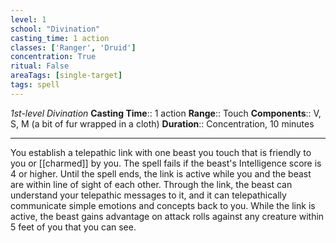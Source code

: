 ```yaml
---
level: 1
school: "Divination"
casting_time: 1 action
classes: ['Ranger', 'Druid']
concentration: True
ritual: False
areaTags: [single-target]
tags: spell
---
```


_1st-level Divination_
**Casting Time**:: 1 action
**Range**:: Touch
**Components**:: V, S, M (a bit of fur wrapped in a cloth)
**Duration**:: Concentration, 10 minutes

---

You establish a telepathic link with one beast you touch that is friendly to you or [[charmed]] by you. The spell fails if the beast's Intelligence score is 4 or higher. Until the spell ends, the link is active while you and the beast are within line of sight of each other. Through the link, the beast can understand your telepathic messages to it, and it can telepathically communicate simple emotions and concepts back to you. While the link is active, the beast gains advantage on attack rolls against any creature within 5 feet of you that you can see.



